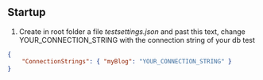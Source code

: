 #  

## Startup  

1. Create in root folder a file *testsettings.json* and past this text, change YOUR_CONNECTION_STRING with the connection string of your db test  
```json
{
    "ConnectionStrings": { "myBlog": "YOUR_CONNECTION_STRING" }
}
```